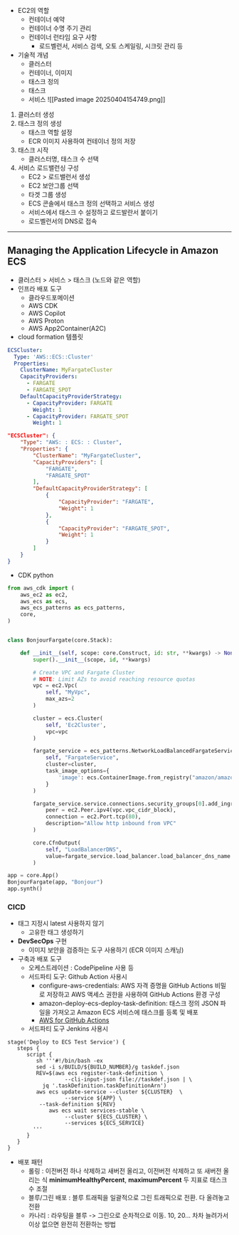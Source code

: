 - EC2의 역할
	- 컨테이너 예약
	- 컨테이너 수명 주기 관리
	- 컨테이너 런타임 요구 사항 
		- 로드벨런서, 서비스 검색, 오토 스케일링, 시크릿 관리 등
- 기술적 개념
	- 클러스터
	- 컨테이너, 이미지
	- 태스크 정의
	- 태스크
	- 서비스
![[Pasted image 20250404154749.png]]

1. 클러스터 생성
2. 태스크 정의 생성 
	- 태스크 역할 설정
	- ECR 이미지 사용하여 컨테이너 정의 저장
3. 태스크 시작
	- 클러스터명, 태스크 수 선택
4. 서비스 로드밸런싱 구성
	- EC2 > 로드밸런서 생성
	- EC2 보안그룹 선택
	- 타겟 그룹 생성
	- ECS 콘솔에서 태스크 정의 선택하고 서비스 생성
	- 서비스에서 태스크 수 설정하고 로드발란서 붙이기
	- 로드벨런서의 DNS로 접속
- ---

## Managing the Application Lifecycle in Amazon ECS

- 클러스터 > 서비스 > 태스크 (노드와 같은 역할)
- 인프라 배포 도구
	- 클라우드포메이션
	- AWS CDK
	- AWS Copilot
	- AWS Proton
	- AWS App2Container(A2C)
- cloud formation 템플릿
```yaml
ECSCluster:
  Type: 'AWS::ECS::Cluster'
  Properties:
    ClusterName: MyFargateCluster
    CapacityProviders:
      - FARGATE
      - FARGATE_SPOT
    DefaultCapacityProviderStrategy:
      - CapacityProvider: FARGATE
        Weight: 1
      - CapacityProvider: FARGATE_SPOT
        Weight: 1
```

```json
"ECSCluster": {
    "Type": "AWS: : ECS: : Cluster",
    "Properties": {
        "ClusterName": "MyFargateCluster",
        "CapacityProviders": [
            "FARGATE",
            "FARGATE_SPOT"
        ],
        "DefaultCapacityProviderStrategy": [
            {
                "CapacityProvider": "FARGATE",
                "Weight": 1
            },
            {
                "CapacityProvider": "FARGATE_SPOT",
                "Weight": 1
            }
        ]
    }
}
```


- CDK python
```python
from aws_cdk import (
    aws_ec2 as ec2,
    aws_ecs as ecs,
    aws_ecs_patterns as ecs_patterns,
    core,
)


class BonjourFargate(core.Stack):

    def __init__(self, scope: core.Construct, id: str, **kwargs) -> None:
        super().__init__(scope, id, **kwargs)

        # Create VPC and Fargate Cluster
        # NOTE: Limit AZs to avoid reaching resource quotas
        vpc = ec2.Vpc(
            self, "MyVpc",
            max_azs=2
        )

        cluster = ecs.Cluster(
            self, 'Ec2Cluster',
            vpc=vpc
        )

        fargate_service = ecs_patterns.NetworkLoadBalancedFargateService(
            self, "FargateService",
            cluster=cluster,
            task_image_options={
                'image': ecs.ContainerImage.from_registry("amazon/amazon-ecs-sample")
            }
        )

        fargate_service.service.connections.security_groups[0].add_ingress_rule(
            peer = ec2.Peer.ipv4(vpc.vpc_cidr_block),
            connection = ec2.Port.tcp(80),
            description="Allow http inbound from VPC"
        )

        core.CfnOutput(
            self, "LoadBalancerDNS",
            value=fargate_service.load_balancer.load_balancer_dns_name
        )

app = core.App()
BonjourFargate(app, "Bonjour")
app.synth()
```


### CICD

- 태그 지정시 latest 사용하지 않기
	- 고유한 태그 생성하기
- **DevSecOps** 구현
	- 이미지 보안을 검증하는 도구 사용하기 (ECR 이미지 스캐닝)
- 구축과 배포 도구
	- 오케스트레이션 : CodePipeline 사용 등
	- 서드파티 도구: Github Action 사용시
		- configure-aws-credentials: AWS 자격 증명을 GitHub Actions 비밀로 저장하고 AWS 액세스 권한을 사용하여 GitHub Actions 환경 구성
		- amazon-deploy-ecs-deploy-task-definition: 태스크 정의 JSON 파일을 가져오고 Amazon ECS 서비스에 태스크를 등록 및 배포
		- [AWS for GitHub Actions](https://github.com/aws-actions/)
	- 서드파티 도구 Jenkins 사용시 
```jenkinsfile
stage('Deploy to ECS Test Service') {
   steps {
      script {
         sh '''#!/bin/bash -ex
	     sed -i s/BUILD/${BUILD_NUMBER}/g taskdef.json
	     REV=$(aws ecs register-task-definition \
                  --cli-input-json file://taskdef.json | \
		   jq '.taskDefinition.taskDefinitionArn')
	     aws ecs update-service --cluster ${CLUSTER}  \
                  --service ${APP} \
		  --task-definition ${REV}
             aws ecs wait services-stable \
                  --cluster ${ECS_CLUSTER} \
                  --services ${ECS_SERVICE}
	    '''			
      }
   }
}
```


- 배포 패턴
	- 롤링 : 이전버전 하나 삭제하고 새버전 올리고, 이전버전 삭제하고 또 새버전 올리는 식 **minimumHealthyPercent**, **maximumPercent** 두 지표로 태스크 수 조절
	- 블루/그린 배포 : 블루 트래픽을 일괄적으로 그린 트래픽으로 전환. 다 올려놓고 전환
	- 카나리 : 라우팅을 블루 -> 그린으로 순차적으로 이동. 10, 20... 차차 늘려가서 이상 없으면 완전히 전환하는 방법
